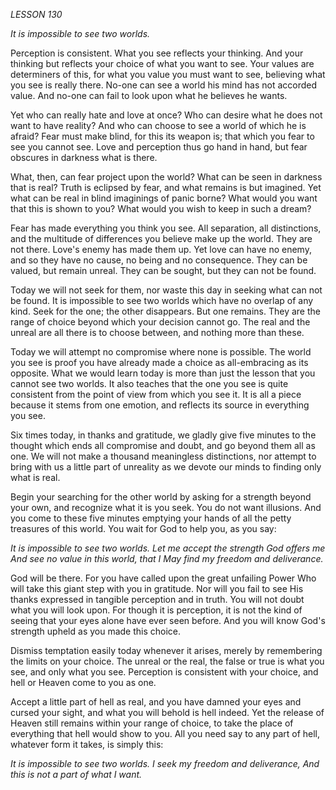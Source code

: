 *LESSON 130*

*It is impossible to see two worlds.*

Perception is consistent. What you see reflects your thinking. And your thinking but reflects your choice of what you want to see. Your values are determiners of this, for what you value you must want to see, believing what you see is really there. No-one can see a world his mind has not accorded value. And no-one can fail to look upon what he believes he wants.

Yet who can really hate and love at once? Who can desire what he does not want to have reality? And who can choose to see a world of which he is afraid? Fear must make blind, for this its weapon is; that which you fear to see you cannot see. Love and perception thus go hand in hand, but fear obscures in darkness what is there.

What, then, can fear project upon the world? What can be seen in darkness that is real? Truth is eclipsed by fear, and what remains is but imagined. Yet what can be real in blind imaginings of panic borne? What would you want that this is shown to you? What would you wish to keep in such a dream?

Fear has made everything you think you see. All separation, all distinctions, and the multitude of differences you believe make up the world. They are not there. Love's enemy has made them up. Yet love can have no enemy, and so they have no cause, no being and no consequence. They can be valued, but remain unreal. They can be sought, but they can not be found.

Today we will not seek for them, nor waste this day in seeking what can not be found. It is impossible to see two worlds which have no overlap of any kind. Seek for the one; the other disappears. But one remains. They are the range of choice beyond which your decision cannot go. The real and the unreal are all there is to choose between, and nothing more than these.

Today we will attempt no compromise where none is possible. The world you see is proof you have already made a choice as all-embracing as its opposite. What we would learn today is more than just the lesson that you cannot see two worlds. It also teaches that the one you see is quite consistent from the point of view from which you see it. It is all a piece because it stems from one emotion, and reflects its source in everything you see.

Six times today, in thanks and gratitude, we gladly give five minutes to the thought which ends all compromise and doubt, and go beyond them all as one. We will not make a thousand meaningless distinctions, nor attempt to bring with us a little part of unreality as we devote our minds to finding only what is real.

Begin your searching for the other world by asking for a strength beyond your own, and recognize what it is you seek. You do not want illusions. And you come to these five minutes emptying your hands of all the petty treasures of this world. You wait for God to help you, as you say:

_It is impossible to see two worlds._
_Let me accept the strength God offers me_
_And see no value in this world, that I_
_May find my freedom and deliverance._

God will be there. For you have called upon the great unfailing Power Who will take this giant step with you in gratitude. Nor will you fail to see His thanks expressed in tangible perception and in truth. You will not doubt what you will look upon. For though it is perception, it is not the kind of seeing that your eyes alone have ever seen before. And you will know God's strength upheld as you made this choice.

Dismiss temptation easily today whenever it arises, merely by remembering the limits on your choice. The unreal or the real, the false or true is what you see, and only what you see. Perception is consistent with your choice, and hell or Heaven come to you as one.

Accept a little part of hell as real, and you have damned your eyes and cursed your sight, and what you will behold is hell indeed. Yet the release of Heaven still remains within your range of choice, to take the place of everything that hell would show to you. All you need say to any part of hell, whatever form it takes, is simply this:

_It is impossible to see two worlds._
_I seek my freedom and deliverance,_
_And this is not a part of what I want._